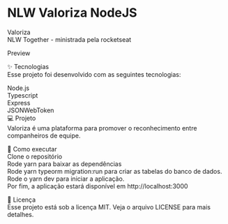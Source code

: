 # NLW Valoriza NodeJS

Valoriza<br />
NLW Together - ministrada pela rocketseat

Preview<br />

✨ Tecnologias<br />
Esse projeto foi desenvolvido com as seguintes tecnologias:<br />

Node.js<br />
Typescript<br />
Express<br />
JSONWebToken<br />
💻 Projeto<br />
Valoriza é uma plataforma para promover o reconhecimento entre companheiros de equipe.<br />

🚀 Como executar<br />
Clone o repositório<br />
Rode yarn para baixar as dependências<br />
Rode yarn typeorm migration:run para criar as tabelas do banco de dados.<br />
Rode o yarn dev para iniciar a aplicação.<br />
Por fim, a aplicação estará disponível em http://localhost:3000<br />

📄 Licença<br />
Esse projeto está sob a licença MIT. Veja o arquivo LICENSE para mais detalhes.

